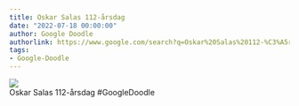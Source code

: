 ```yaml
---
title: Oskar Salas 112-årsdag
date: "2022-07-18 00:00:00"
author: Google Doodle
authorlink: https://www.google.com/search?q=Oskar%20Salas%20112-%C3%A5rsdag
tags:
- Google-Doodle
---
```

<img src="https://www.google.com/logos/doodles/2022/oskar-salas-112th-birthday-6753651837108454.5-l.png" referrerpolicy="no-referrer"><br>Oskar Salas 112-årsdag #GoogleDoodle